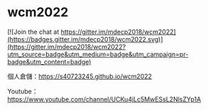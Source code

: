 # wcm2022

[![Join the chat at https://gitter.im/mdecp2018/wcm2022](https://badges.gitter.im/mdecp2018/wcm2022.svg)](https://gitter.im/mdecp2018/wcm2022?utm_source=badge&utm_medium=badge&utm_campaign=pr-badge&utm_content=badge)

個人倉儲：https://s40723245.github.io/wcm2022

Youtube：https://www.youtube.com/channel/UCKu4jLc5MwESsL2NlsZYp1A
